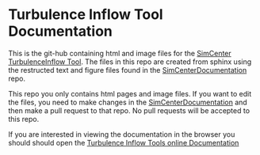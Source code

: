 # Turbulence Inflow Tool Documentation

This is the git-hub containing html and image files for the [SimCenter TurbulenceInflow Tool](https://simcenter.designsafe-ci.org/research-tools/tinf/). The files in this repo are created from sphinx using the restructed text and figure files found in the [SimCenterDocumentation](https://github.com/NHERI-SimCenter/SimCenterDocumentation) repo.

This repo you only contains html pages and image files. If you want to edit the files, you need to make changes in the [SimCenterDocumentation](https://github.com/NHERI-SimCenter/SimCenterDocumentation) and then make a pull request to that repo. No pull requests will be accepted to this repo.  

If you are interested in viewing the documentation in the browser you should should open the [Turbulence Inflow Tools online Documentation](https://NHERI-SimCenter.github.io/TinF-Documentation)


